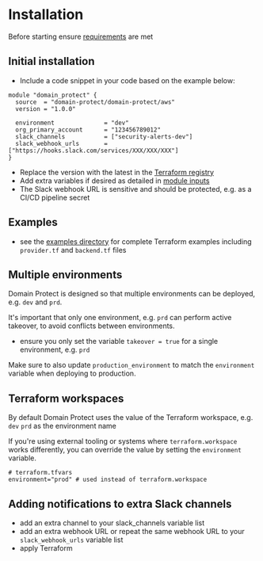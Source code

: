 # Installation

Before starting ensure [requirements](requirements.md) are met

## Initial installation

* Include a code snippet in your code based on the example below:

```
module "domain_protect" {
  source  = "domain-protect/domain-protect/aws"
  version = "1.0.0"

  environment              = "dev"
  org_primary_account      = "123456789012"
  slack_channels           = ["security-alerts-dev"]
  slack_webhook_urls       = ["https://hooks.slack.com/services/XXX/XXX/XXX"]
}
```
* Replace the version with the latest in the [Terraform registry](https://registry.terraform.io/modules/domain-protect/domain-protect/aws/latest)
* Add extra variables if desired as detailed in [module inputs](https://registry.terraform.io/modules/domain-protect/domain-protect/aws/latest?tab=inputs)
* The Slack webhook URL is sensitive and should be protected, e.g. as a CI/CD pipeline secret

## Examples

* see the [examples directory](https://github.com/domain-protect/terraform-aws-domain-protect/tree/main/examples) for complete Terraform examples including `provider.tf` and `backend.tf` files

## Multiple environments
Domain Protect is designed so that multiple environments can be deployed, e.g. `dev` and `prd`.

It's important that only one environment, e.g. `prd` can perform active takeover, to avoid conflicts between environments.

* ensure you only set the variable `takeover = true` for a single environment, e.g. `prd`

Make sure to also update `production_environment` to match the `environment` variable when deploying to production.

## Terraform workspaces

By default Domain Protect uses the value of the Terraform workspace, e.g. `dev` `prd` as the environment name

If you're using external tooling or systems where `terraform.workspace` works differently, you can override the value by setting the `environment` variable.

```hcl
# terraform.tfvars
environment="prod" # used instead of terraform.workspace
```

## Adding notifications to extra Slack channels

* add an extra channel to your slack_channels variable list
* add an extra webhook URL or repeat the same webhook URL to your `slack_webhook_urls` variable list
* apply Terraform
